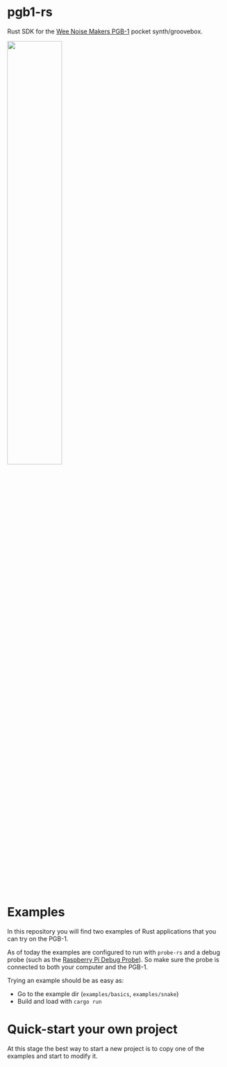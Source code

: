 # pgb1-rs

Rust SDK for the [Wee Noise Makers
PGB-1](https://www.crowdsupply.com/wee-noise-makers/wee-noise-makers-pgb-1)
pocket synth/groovebox.

<a href="https://www.crowdsupply.com/wee-noise-makers/wee-noise-makers-pgb-1"><img src="https://www.crowdsupply.com/img/3d7e/2d04eded-e04e-411a-957d-73035af73d7e/pgb1-2-1-top-with-hands-01_jpg_md-xl.jpg" align="center" width="50%" ></a>


# Examples

In this repository you will find two examples of Rust applications that you can
try on the PGB-1.

As of today the examples are configured to run with `probe-rs` and a debug
probe (such as the [Raspberry Pi Debug
Probe](https://www.raspberrypi.com/documentation/microcontrollers/debug-probe.html)).
So make sure the probe is connected to both your computer and the PGB-1.

Trying an example should be as easy as:
 - Go to the example dir (`examples/basics`, `examples/snake`)
 - Build and load with `cargo run`
 
# Quick-start your own project

At this stage the best way to start a new project is to copy one of the
examples and start to modify it.

